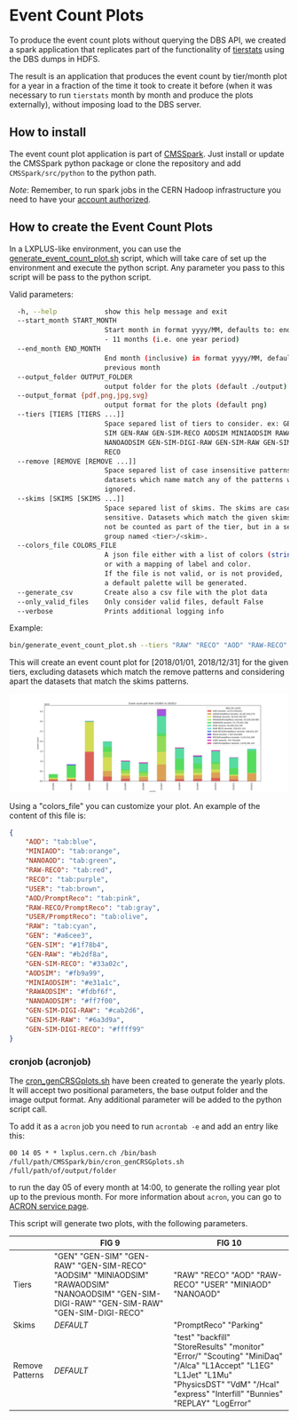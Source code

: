 # Event Count Plots

To produce the event count plots without querying the DBS API, we created a spark application that replicates part of the functionality of [tierstats]( https://github.com/vkuznet/tierstats ) using the DBS dumps in HDFS. 

The result is an application that produces the event count by tier/month plot for a year in a fraction of the time it took to create it before (when it was necessary to run `tierstats` month by month and produce the plots externally), without imposing load to the DBS server. 

## How to install

The event count plot application is part of [CMSSpark]( https://github.com/dmwm/CMSSpark ). Just install or update the CMSSpark python package or clone the repository and add `CMSSpark/src/python` to the python path.

*Note*: Remember, to run spark jobs in the CERN Hadoop infrastructure you need to have your [account authorized]( https://hadoop-user-guide.web.cern.ch/hadoop-user-guide/getstart/access.html ).

## How to create the Event Count Plots

In a LXPLUS-like environment, you can use the  [generate_event_count_plot.sh](../../bin/generate_event_count_plot.sh) script, which will take care of set up the environment and execute the python script. Any parameter you pass to this script will be pass to the python script. 

Valid parameters:

```bash
  -h, --help            show this help message and exit
  --start_month START_MONTH
                        Start month in format yyyy/MM, defaults to: end_month
                        - 11 months (i.e. one year period)
  --end_month END_MONTH
                        End month (inclusive) in format yyyy/MM, defaults to
                        previous month
  --output_folder OUTPUT_FOLDER
                        output folder for the plots (default ./output)
  --output_format {pdf,png,jpg,svg}
                        output format for the plots (default png)
  --tiers [TIERS [TIERS ...]]
                        Space separed list of tiers to consider. ex: GEN GEN-
                        SIM GEN-RAW GEN-SIM-RECO AODSIM MINIAODSIM RAWAODSIM
                        NANOAODSIM GEN-SIM-DIGI-RAW GEN-SIM-RAW GEN-SIM-DIGI-
                        RECO
  --remove [REMOVE [REMOVE ...]]
                        Space separed list of case insensitive patterns. The
                        datasets which name match any of the patterns will be
                        ignored.
  --skims [SKIMS [SKIMS ...]]
                        Space separed list of skims. The skims are case
                        sensitive. Datasets which match the given skims will
                        not be counted as part of the tier, but in a separated
                        group named <tier>/<skim>.
  --colors_file COLORS_FILE
                        A json file either with a list of colors (strings), 
                        or with a mapping of label and color. 
                        If the file is not valid, or is not provided,
                        a default palette will be generated. 
  --generate_csv        Create also a csv file with the plot data
  --only_valid_files    Only consider valid files, default False
  --verbose             Prints additional logging info
```

Example:

```bash
bin/generate_event_count_plot.sh --tiers "RAW" "RECO" "AOD" "RAW-RECO" "USER" "MINIAOD" "NANOAOD" --skims "PromptReco" "Parking" --remove "test" "backfill" "StoreResults" "monitor" "Error/" "Scouting" "MiniDaq" "/Alca" "L1Accept" "L1EG" "L1Jet" "L1Mu" "PhysicsDST" "VdM" "/Hcal" "express" "Interfill" "Bunnies" "REPLAY" "LogError" --end_month "2018/12"
```

This will create an event count plot for [2018/01/01, 2018/12/31] for the given tiers, excluding datasets which match the remove patterns and considering apart the datasets that match the skims patterns.  

 ![img](./img/event_count_201801-201812.png) 

Using a "colors_file" you can customize your plot. An example of the content of this file is:

```json
{
	"AOD": "tab:blue",
	"MINIAOD": "tab:orange",
	"NANOAOD": "tab:green",
	"RAW-RECO": "tab:red",
	"RECO": "tab:purple",
	"USER": "tab:brown",
	"AOD/PromptReco": "tab:pink",
	"RAW-RECO/PromptReco": "tab:gray",
	"USER/PromptReco": "tab:olive",
	"RAW": "tab:cyan",
	"GEN": "#a6cee3",
	"GEN-SIM": "#1f78b4",
	"GEN-RAW": "#b2df8a",
	"GEN-SIM-RECO": "#33a02c",
	"AODSIM": "#fb9a99",
	"MINIAODSIM": "#e31a1c",
	"RAWAODSIM": "#fdbf6f",
	"NANOAODSIM": "#ff7f00",
	"GEN-SIM-DIGI-RAW": "#cab2d6",
	"GEN-SIM-RAW": "#6a3d9a",
	"GEN-SIM-DIGI-RECO": "#ffff99"
}
```



### cronjob (acronjob)

The [cron_genCRSGplots.sh](../../bin/cron_genCRSGplots.sh) have been created to generate the yearly plots. It will accept two positional parameters, the base output folder and the image output format. Any additional parameter will be added to the python script call. 

To add it as a `acron` job you need to run `acrontab -e` and add an entry like this:

```
00 14 05 * * lxplus.cern.ch /bin/bash /full/path/CMSSpark/bin/cron_genCRSGplots.sh /full/path/of/output/folder
```

to run the day 05 of every month at 14:00, to generate the rolling year plot up to the previous month. For more information about `acron`, you can go to [ACRON service page]( http://information-technology.web.cern.ch/services/ACRON-Service ).

This script will generate two plots, with the following parameters.

|                 | FIG 9                                                        | FIG 10                                                       |
| --------------- | ------------------------------------------------------------ | ------------------------------------------------------------ |
| Tiers           | "GEN" "GEN-SIM" "GEN-RAW" "GEN-SIM-RECO" "AODSIM" "MINIAODSIM" "RAWAODSIM" "NANOAODSIM" "GEN-SIM-DIGI-RAW" "GEN-SIM-RAW" "GEN-SIM-DIGI-RECO" | "RAW" "RECO" "AOD" "RAW-RECO" "USER" "MINIAOD" "NANOAOD"     |
| Skims           | *DEFAULT*                                                    | "PromptReco" "Parking"                                       |
| Remove Patterns | *DEFAULT*                                                    | "test" "backfill" "StoreResults" "monitor" "Error/" "Scouting" "MiniDaq" "/Alca" "L1Accept" "L1EG" "L1Jet" "L1Mu" "PhysicsDST" "VdM" "/Hcal" "express" "Interfill" "Bunnies" "REPLAY" "LogError" |

